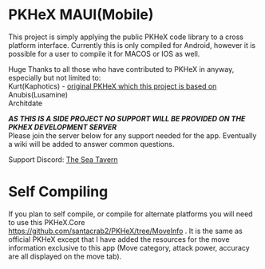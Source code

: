 # PKHeX MAUI(Mobile)

This project is simply applying the public PKHeX code library to a cross platform interface. Currently this is only compiled for Android, however it is possible for a user to compile it for MACOS or IOS as well. 

Huge Thanks to all those who have contributed to PKHeX in anyway, especially but not limited to:</br>
Kurt(Kaphotics) - [original PKHeX which this project is based on](https://github.com/kwsch/PKHeX)</br>
Anubis(Lusamine)</br>
Architdate</br>

***AS THIS IS A SIDE PROJECT NO SUPPORT WILL BE PROVIDED ON THE PKHEX DEVELOPMENT SERVER***</br>
Please join the server below for any support needed for the app. Eventually a wiki will be added to answer common questions. 

Support Discord: [The Sea Tavern](https://piplup.net)

# Self Compiling
If you plan to self compile, or compile for alternate platforms you will need to use this PKHeX.Core https://github.com/santacrab2/PKHeX/tree/MoveInfo . It is the same as official PKHeX except that I have added the resources for the move information exclusive to this app (Move category, attack power, accuracy are all displayed on the move tab).

